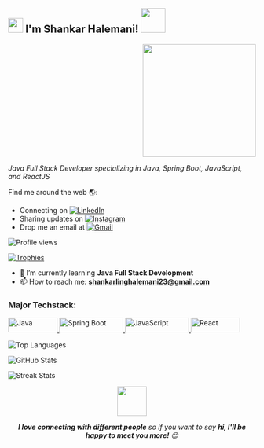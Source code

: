 <h2><img src="https://emojis.slackmojis.com/emojis/images/1531849430/4246/blob-sunglasses.gif?1531849430" width="30"/> I'm Shankar Halemani! <img src="https://media.giphy.com/media/12oufCB0MyZ1Go/giphy.gif" width="50"></h2>

<div align="right">
  <img src="https://media.giphy.com/media/M9gbBd9nbDrOTu1Mqx/giphy.gif" width="230">
</div>

<p><em>Java Full Stack Developer specializing in Java, Spring Boot, JavaScript, and ReactJS</em></p>

<p>Find me around the web 🌎:</p>
<ul>
  <li>Connecting on <a href="https://www.linkedin.com/in/shankarling-halemani/" target="_blank"><img src="https://img.shields.io/badge/LinkedIn-%230077B5?style=for-the-badge&logo=linkedin&logoColor=white" alt="LinkedIn" /></a></li>
  <li>Sharing updates on <a href="https://www.instagram.com/shankar_halemani_/" target="_blank"><img src="https://img.shields.io/badge/Instagram-%23E4405F?style=for-the-badge&logo=instagram&logoColor=white" alt="Instagram" /></a></li>
  <li>Drop me an email at <a href="mailto:shankarlinghalemani23@gmail.com"><img src="https://img.shields.io/badge/Gmail-%23D14836?style=for-the-badge&logo=gmail&logoColor=white" alt="Gmail" /></a></li>
</ul>

<p align="left">
  <img src="https://komarev.com/ghpvc/?username=shankarhalemani&label=Profile%20views&color=0e75b6&style=flat" alt="Profile views" />
</p>

<p align="left">
  <a href="https://github.com/ryo-ma/github-profile-trophy">
    <img src="https://github-profile-trophy.vercel.app/?username=shankarhalemani" alt="Trophies" />
  </a>
</p>

- 🌱 I’m currently learning **Java Full Stack Development**
- 📫 How to reach me: **shankarlinghalemani23@gmail.com**

<h3 align="left">Major Techstack:</h3>
<p align="left">
  <a href="https://www.java.com/" target="_blank">
    <img src="https://img.shields.io/badge/Java-%23F7DF1C?style=for-the-badge&logo=java&logoColor=black" alt="Java" width="100" height="30" />
  </a>
  <a href="https://spring.io/" target="_blank">
    <img src="https://img.shields.io/badge/Spring%20Boot-%236DB33F?style=for-the-badge&logo=spring&logoColor=white" alt="Spring Boot" width="130" height="30" />
  </a>
  <a href="https://developer.mozilla.org/en-US/docs/Web/JavaScript" target="_blank">
    <img src="https://img.shields.io/badge/JavaScript-%23323330?style=for-the-badge&logo=javascript&logoColor=yellow" alt="JavaScript" width="130" height="30" />
  </a>
  <a href="https://reactjs.org/" target="_blank">
    <img src="https://img.shields.io/badge/React-%23282C34?style=for-the-badge&logo=react&logoColor=61DAFB" alt="React" width="100" height="30" />
  </a>
</p>

<p align="left">
  <img src="https://github-readme-stats.vercel.app/api/top-langs?username=shankarhalemani&show_icons=true&locale=en&layout=compact" alt="Top Languages" />
</p>

<p align="left">
  <img src="https://github-readme-stats.vercel.app/api?username=shankarhalemani&show_icons=true&locale=en" alt="GitHub Stats" />
</p>

<p align="left">
  <img src="https://github-readme-streak-stats.herokuapp.com/?user=shankarhalemani" alt="Streak Stats" />
</p>

<div align="center">
  <img src="https://media.giphy.com/media/LnQjpWaON8nhr21vNW/giphy.gif" width="60" />
</div>
<p align="center"><em><b>I love connecting with different people</b> so if you want to say <b>hi, I'll be happy to meet you more!</b> 😊</em></p>
